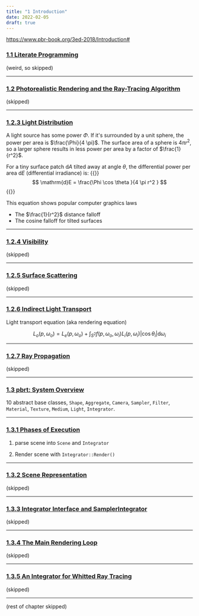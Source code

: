 ```yaml
---
title: "1 Introduction"
date: 2022-02-05
draft: true
---
```



https://www.pbr-book.org/3ed-2018/Introduction#

### [1.1 Literate Programming](https://www.pbr-book.org/3ed-2018/Introduction/Literate_Programming#)

(weird, so skipped)

---

### [1.2 Photorealistic Rendering and the Ray-Tracing Algorithm](https://www.pbr-book.org/3ed-2018/Introduction/Photorealistic_Rendering_and_the_Ray-Tracing_Algorithm)

(skipped)

---

### [1.2.3 Light Distribution](https://www.pbr-book.org/3ed-2018/Introduction/Photorealistic_Rendering_and_the_Ray-Tracing_Algorithm#LightDistribution)

A light source has some power $\Phi$. If it's surrounded by a unit sphere, the power per area is $\frac{\Phi}{4 \pi}$.
The surface area of a sphere is $4 \pi r^2$, so a larger sphere results in less power per area by a factor of $\frac{1}{r^2}$.

For a tiny surface patch $\mathrm{d}A$ tilted away at angle $\theta$, the differential power per area $\mathrm{d}E$ (differential irradiance) is:
{{<katex>}}
$$
\mathrm{d}E = \frac{\Phi  \cos \theta }{4 \pi r^2 }
$$
{{</katex>}}

This equation shows popular computer graphics laws
- The $\frac{1}{r^2}$ distance falloff
- The cosine falloff for tilted surfaces


---

### [1.2.4 Visibility](https://www.pbr-book.org/3ed-2018/Introduction/Photorealistic_Rendering_and_the_Ray-Tracing_Algorithm#Visibility)

(skipped)

---

### [1.2.5 Surface Scattering](https://www.pbr-book.org/3ed-2018/Introduction/Photorealistic_Rendering_and_the_Ray-Tracing_Algorithm#SurfaceScattering)

(skipped)

---

### [1.2.6 Indirect Light Transport](https://www.pbr-book.org/3ed-2018/Introduction/Photorealistic_Rendering_and_the_Ray-Tracing_Algorithm#IndirectLightTransport)

Light transport equation (aka rendering equation)

$$
L_o(p,\omega_o) = L_e(p,\omega_o) + \int_{S^2} f(p, \omega_o, \omega_i ) L_i( p, \omega_i) \lvert \cos \theta_i \rvert \mathrm{d} \omega_i $$

---

### [1.2.7 Ray Propagation](https://www.pbr-book.org/3ed-2018/Introduction/Photorealistic_Rendering_and_the_Ray-Tracing_Algorithm#RayPropagation)

(skipped)

---

### [1.3 pbrt: System Overview](https://www.pbr-book.org/3ed-2018/Introduction/pbrt_System_Overview#)

10 abstract base classes, `Shape`, `Aggregate`, `Camera`, `Sampler`, `Filter`, `Material`, `Texture`, `Medium`, `Light`, `Integrator`.

---

### [1.3.1 Phases of Execution](https://www.pbr-book.org/3ed-2018/Introduction/pbrt_System_Overview#PhasesofExecution)

1. parse scene into `Scene` and `Integrator`  

2. Render scene with `Integrator::Render()`

---

### [1.3.2 Scene Representation](https://www.pbr-book.org/3ed-2018/Introduction/pbrt_System_Overview#SceneRepresentation)
(skipped)

---

### [1.3.3 Integrator Interface and SamplerIntegrator](https://www.pbr-book.org/3ed-2018/Introduction/pbrt_System_Overview#IntegratorInterfaceandSamplerIntegrator)
(skipped)

---

### [1.3.4 The Main Rendering Loop](https://www.pbr-book.org/3ed-2018/Introduction/pbrt_System_Overview#TheMainRenderingLoop)
(skipped)

---

### [1.3.5 An Integrator for Whitted Ray Tracing](https://www.pbr-book.org/3ed-2018/Introduction/pbrt_System_Overview#AnIntegratorforWhittedRayTracing)

(skipped)

---

(rest of chapter skipped)

